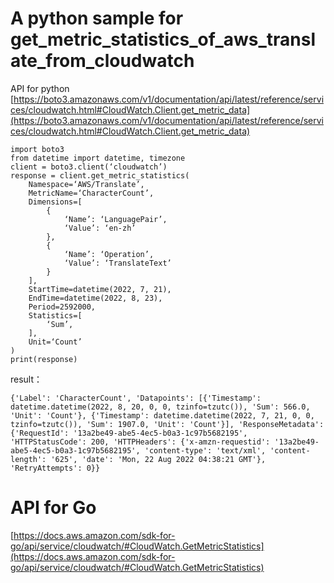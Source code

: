 # A python sample for get_metric_statistics_of_aws_translate_from_cloudwatch 
API for python
[https://boto3.amazonaws.com/v1/documentation/api/latest/reference/services/cloudwatch.html#CloudWatch.Client.get_metric_data](https://boto3.amazonaws.com/v1/documentation/api/latest/reference/services/cloudwatch.html#CloudWatch.Client.get_metric_data)

	import boto3	
	from datetime import datetime, timezone	
	client = boto3.client(‘cloudwatch’)	
	response = client.get_metric_statistics(
	    Namespace=‘AWS/Translate’,
	    MetricName=‘CharacterCount’,
	    Dimensions=[
	        {
	            ‘Name’: ‘LanguagePair’,
	            ‘Value’: ‘en-zh’
	        },
	        {
	            ‘Name’: ‘Operation’,
	            ‘Value’: ‘TranslateText’
	        }
	    ],
	    StartTime=datetime(2022, 7, 21),
	    EndTime=datetime(2022, 8, 23),
	    Period=2592000,
	    Statistics=[
	        ‘Sum’,
	    ],
	    Unit=‘Count’
	)
	print(response)


result：

	{'Label': 'CharacterCount', 'Datapoints': [{'Timestamp': datetime.datetime(2022, 8, 20, 0, 0, tzinfo=tzutc()), 'Sum': 566.0, 'Unit': 'Count'}, {'Timestamp': datetime.datetime(2022, 7, 21, 0, 0, tzinfo=tzutc()), 'Sum': 1907.0, 'Unit': 'Count'}], 'ResponseMetadata': {'RequestId': '13a2be49-abe5-4ec5-b0a3-1c97b5682195', 'HTTPStatusCode': 200, 'HTTPHeaders': {'x-amzn-requestid': '13a2be49-abe5-4ec5-b0a3-1c97b5682195', 'content-type': 'text/xml', 'content-length': '625', 'date': 'Mon, 22 Aug 2022 04:38:21 GMT'}, 'RetryAttempts': 0}}


# API for Go

[https://docs.aws.amazon.com/sdk-for-go/api/service/cloudwatch/#CloudWatch.GetMetricStatistics](https://docs.aws.amazon.com/sdk-for-go/api/service/cloudwatch/#CloudWatch.GetMetricStatistics)
